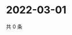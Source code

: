 # 2022-03-01

共 0 条

<!-- BEGIN WEIBO -->
<!-- 最后更新时间 Tue Mar 01 2022 08:54:57 GMT+0800 (China Standard Time) -->

<!-- END WEIBO -->
